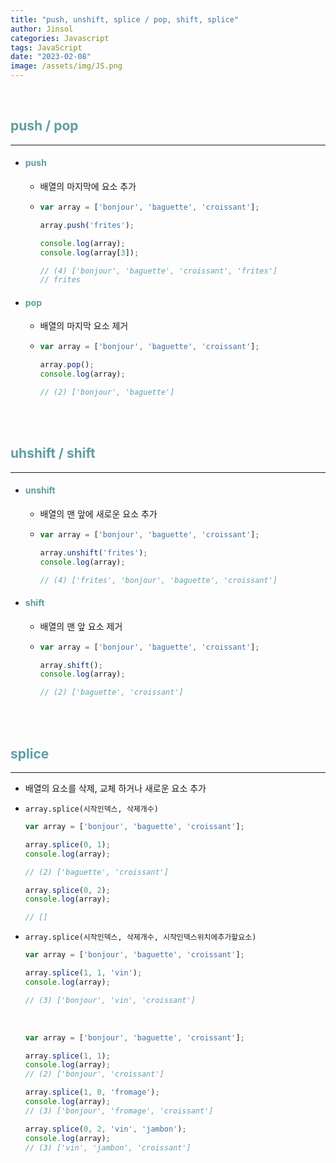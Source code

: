 ```yaml
---
title: "push, unshift, splice / pop, shift, splice"
author: Jinsol
categories: Javascript
tags: JavaScript
date: "2023-02-08"
image: /assets/img/JS.png
---
```


<br>

## <span style="color:#609EA2">push / pop</span>

<hr>

- #### <span style="color:#609EA2">push</span>

    - 배열의 마지막에 요소 추가

    -   ```javascript
        var array = ['bonjour', 'baguette', 'croissant'];

        array.push('frites');

        console.log(array);
        console.log(array[3]);

        // (4) ['bonjour', 'baguette', 'croissant', 'frites']
        // frites
        ```

- #### <span style="color:#609EA2">pop</span>

    - 배열의 마지막 요소 제거

    -   ```javascript
        var array = ['bonjour', 'baguette', 'croissant'];

        array.pop();
        console.log(array);

        // (2) ['bonjour', 'baguette']
        ```

<br>
<br>

## <span style="color:#609EA2">uhshift / shift</span>

<hr>

- #### <span style="color:#609EA2">unshift</span>

    - 배열의 맨 앞에 새로운 요소 추가

    -   ```javascript
        var array = ['bonjour', 'baguette', 'croissant'];

        array.unshift('frites');
        console.log(array);

        // (4) ['frites', 'bonjour', 'baguette', 'croissant']
        ```

- #### <span style="color:#609EA2">shift</span>

    - 배열의 맨 앞 요소 제거

    -   ```javascript
        var array = ['bonjour', 'baguette', 'croissant'];

        array.shift();
        console.log(array);
        
        // (2) ['baguette', 'croissant']
        ```

<br>
<br>

## <span style="color:#609EA2">splice</span>

<hr>

- 배열의 요소를 삭제, 교체 하거나 새로운 요소 추가

- `array.splice(시작인덱스, 삭제개수)`

    ```javascript
    var array = ['bonjour', 'baguette', 'croissant'];

    array.splice(0, 1);
    console.log(array);
    
    // (2) ['baguette', 'croissant']

    array.splice(0, 2);
    console.log(array);

    // []
    ```

- `array.splice(시작인덱스, 삭제개수, 시작인덱스위치에추가할요소)`

    ```javascript
    var array = ['bonjour', 'baguette', 'croissant'];

    array.splice(1, 1, 'vin');
    console.log(array);

    // (3) ['bonjour', 'vin', 'croissant']
    ```

    <br>

    ```javascript
    var array = ['bonjour', 'baguette', 'croissant'];

    array.splice(1, 1);
    console.log(array);
    // (2) ['bonjour', 'croissant']

    array.splice(1, 0, 'fromage');
    console.log(array);
    // (3) ['bonjour', 'fromage', 'croissant']

    array.splice(0, 2, 'vin', 'jambon');
    console.log(array);
    // (3) ['vin', 'jambon', 'croissant']
    ```

